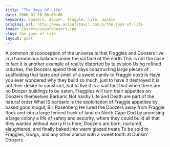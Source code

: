 ```yaml
---
title: "The Joys Of Life"
date: 2006-01-18 06:00:00
keywords: doozers, doozer, fraggle, life, dunkin
original_url: http://www.axisofstevil.com/p/the-joys-of-life
image: /assets/joyofdoozers.jpg
slug: the-joys-of-life
layout: post
---
```


A common misconception of the universe is that Fraggles and Doozers live in a harmonious balance under the surface of the earth This is not the case In fact it is another example of reality distorted by television Using refined radishes, the Doozers spend their days constructing large pieces of scaffolding that taste and smell of a sweet candy to Fraggle nostrils Have you ever wondered why they build so much, just to have it destroyed It is not their desire to construct, but to live It is a sad fact that when there are no Doozer buildings to be eaten, Fragglies will turn their appetites on Doozers themselves
Barbaric Not hardly Life and Death are part of the natural order What IS barbaric is the exploitation of Fraggle appetites by baked good mogul, Bill Rosenberg He lured the Doozers away from Fraggle Rock and into a large fenced track of land on North Cape Cod by promising a large colony a life of safety and security, where they could build all that they wanted without worry It is here, Doozers are born, nurtured, slaughtered, and finally baked into warm glazed treats To be sold to Fraggles, Gorgs, and any other animal with a sweet tooth at Dunkin’ Doozers

